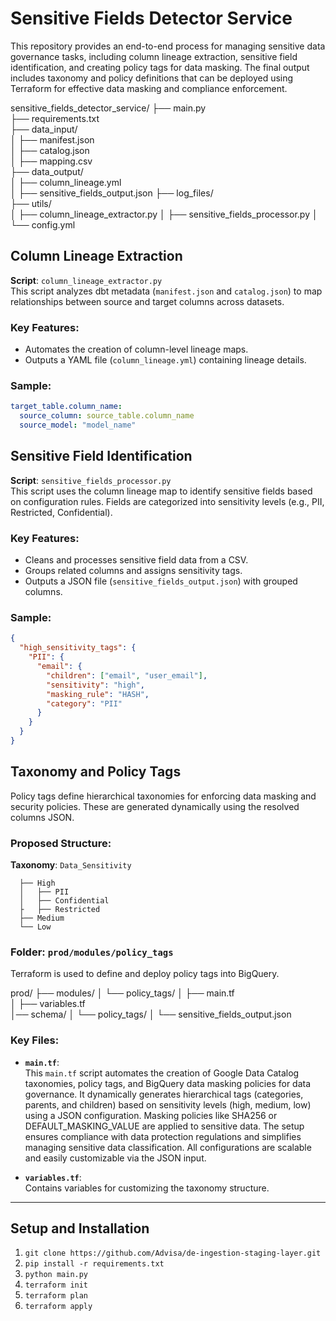 # **Sensitive Fields Detector Service**

This repository provides an end-to-end process for managing sensitive data governance tasks, including column lineage extraction, sensitive field identification, and creating policy tags for data masking. The final output includes taxonomy and policy definitions that can be deployed using Terraform for effective data masking and compliance enforcement.


sensitive_fields_detector_service/
├── main.py                         
├── requirements.txt                
├── data_input/                     
│   ├── manifest.json               
│   ├── catalog.json                
│   ├── mapping.csv                 
├── data_output/                    
│   ├── column_lineage.yml          
│   ├── sensitive_fields_output.json 
├── log_files/                     
├── utils/                          
│   ├── column_lineage_extractor.py 
│   ├── sensitive_fields_processor.py 
│   └── config.yml                  


## **Column Lineage Extraction**

**Script**: `column_lineage_extractor.py`  
This script analyzes dbt metadata (`manifest.json` and `catalog.json`) to map relationships between source and target columns across datasets.

### **Key Features**:
- Automates the creation of column-level lineage maps.
- Outputs a YAML file (`column_lineage.yml`) containing lineage details.

### **Sample**:
```yaml
target_table.column_name:
  source_column: source_table.column_name
  source_model: "model_name"
```

## **Sensitive Field Identification**

**Script**: `sensitive_fields_processor.py`  
This script uses the column lineage map to identify sensitive fields based on configuration rules. Fields are categorized into sensitivity levels (e.g., PII, Restricted, Confidential).

### **Key Features**:
- Cleans and processes sensitive field data from a CSV.
- Groups related columns and assigns sensitivity tags.
- Outputs a JSON file (`sensitive_fields_output.json`) with grouped columns.

### **Sample**:
```json
{
  "high_sensitivity_tags": {
    "PII": {
      "email": {
        "children": ["email", "user_email"],
        "sensitivity": "high",
        "masking_rule": "HASH",
        "category": "PII"
      }
    }
  }
}
```

## **Taxonomy and Policy Tags**

Policy tags define hierarchical taxonomies for enforcing data masking and security policies. These are generated dynamically using the resolved columns JSON.

### **Proposed Structure**:

**Taxonomy**: `Data_Sensitivity`
```
  ├── High
  │   ├── PII
  │   ├── Confidential
  ├   ├── Restricted
  ├── Medium
  └── Low
```

### **Folder**: `prod/modules/policy_tags`

Terraform is used to define and deploy policy tags into BigQuery.

prod/
├── modules/
│   └── policy_tags/
│       ├── main.tf                    
│       ├── variables.tf              
│── schema/
│    └── policy_tags/
│       └── sensitive_fields_output.json  



### **Key Files**:

- **`main.tf`**:  
  This `main.tf` script automates the creation of Google Data Catalog taxonomies, policy tags, and BigQuery data masking policies for data governance. It dynamically generates hierarchical tags (categories, parents, and children) based on sensitivity levels (high, medium, low) using a JSON configuration. Masking policies like SHA256 or DEFAULT_MASKING_VALUE are applied to sensitive data. The setup ensures compliance with data protection regulations and simplifies managing sensitive data classification. All configurations are scalable and easily customizable via the JSON input.

- **`variables.tf`**:  
  Contains variables for customizing the taxonomy structure.

---

## **Setup and Installation**

1. `git clone https://github.com/Advisa/de-ingestion-staging-layer.git`
2. `pip install -r requirements.txt`
3. `python main.py`
4. `terraform init`
5. `terraform plan`
6. `terraform apply`
